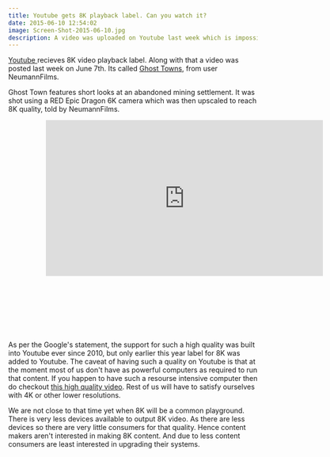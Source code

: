 ```yaml
---
title: Youtube gets 8K playback label. Can you watch it?
date: 2015-06-10 12:54:02
image: Screen-Shot-2015-06-10.jpg
description: A video was uploaded on Youtube last week which is impossibile for you to watch in it's highest resolution available.
---
```


<p class="intro"><span class="dropcap"><a href="http://www.youtube.com">Y</a></span><a href="http://www.youtube.com">outube </a>recieves 8K video playback label. Along with that a video was posted last week on June 7th. Its called <a href="https://www.youtube.com/watch?v=sLprVF6d7Ug">Ghost Towns</a>, from user NeumannFilms.</p>



<p>Ghost Town features short looks at an abandoned mining settlement. It was shot using a RED Epic Dragon 6K camera which was then upscaled to reach 8K quality, told by NeumannFilms.</p>

<div style="width: 70%;
margin: 0 auto; ">
<iframe width="560" height="315" src="https://www.youtube.com/embed/sLprVF6d7Ug" frameborder="0" allowfullscreen> </iframe>
</div>
<!-- Google adsens -->
<div style="width: 85%; margin: 20px auto;">
  <script async src="//pagead2.googlesyndication.com/pagead/js/adsbygoogle.js"></script>
<!-- landscape ad -->
<ins class="adsbygoogle"
     style="display:inline-block;width:728px;height:90px"
     data-ad-client="ca-pub-7301436099802085"
     data-ad-slot="8539476256"></ins>
<script>
(adsbygoogle = window.adsbygoogle || []).push({});
</script>
   </div>
<p>As per the Google's statement, the support for such a high quality was built into Youtube ever since 2010, but only earlier this year label for 8K was added to Youtube. The caveat of having such a quality on Youtube is that at the moment most of us don't have as powerful computers as required to run that content. If you happen to have such a resourse intensive computer then do checkout <a href="https://www.youtube.com/watch?v=sLprVF6d7Ug">this high quality video</a>. Rest of us will have to satisfy ourselves with 4K or other lower resolutions.</p>

<p>We are not close to that time yet when 8K will be a common playground. There is very less devices available to output 8K video. As there are less devices so there are very little consumers for that quality. Hence content makers aren't interested in making 8K content. And due to less content consumers are least interested in upgrading their systems.</p>
